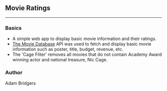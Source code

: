 ## Movie Ratings
---
### Basics
* A simple web app to display basic movie information and their ratings.
* [The Movie Database](https://www.themoviedb.org/?language=en-US) API was used to fetch and display basic movie information such as poster, title, budget, revenue, etc.
* The 'Cage Filter' removes all movies that do not contain Academy Award winning actor and national treasure, Nic Cage.


### Author
Adam Bridgers